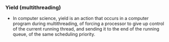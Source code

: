 ### Yield (multithreading)
- In computer science, yield is an action that occurs in a computer program during multithreading, 
of forcing a processor to give up control of the current running thread, and sending 
it to the end of the running queue, of the same scheduling priority.